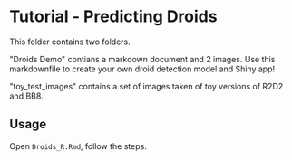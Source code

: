 # Tutorial - Predicting Droids

This folder contains two folders. 

"Droids Demo" contians a markdown document and 2 images.  Use this markdownfile to create your own droid detection model and Shiny app! 

"toy_test_images" contains a set of images taken of toy versions of R2D2 and BB8. 

## Usage

Open `Droids_R.Rmd`, follow the steps.

